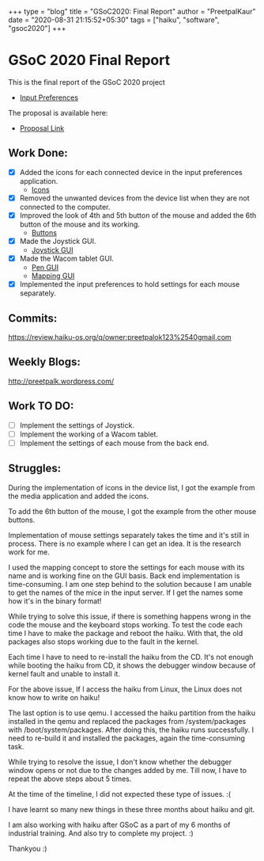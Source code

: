 +++
type = "blog"
title = "GSoC2020: Final Report"
author = "PreetpalKaur"
date = "2020-08-31 21:15:52+05:30"
tags = ["haiku", "software", "gsoc2020"]
+++

# GSoC 2020 Final Report

This is the final report of the GSoC 2020 project
* [Input Preferences](https://summerofcode.withgoogle.com/projects/#6244788782759936)

The proposal is available here:
* [Proposal Link](https://docs.google.com/document/d/1WgHs9ZGMMxCZhHhy3BXZPtkht-aNvKEPA5fGTEfC82E/edit?usp=sharing">https://docs.google.com/document/d/1WgHs9ZGMMxCZhHhy3BXZPtkht-aNvKEPA5fGTEfC82E/edit?usp=sharing)

## Work Done:
- [x] Added the icons for each connected device in the input preferences application.
  * [Icons](https://drive.google.com/file/d/10-kJdE4G0rGWiPZi4rudt4Vy1sOb6vRS/view?usp=sharing)
- [x] Removed the unwanted devices from the device list when they are not connected to the computer.
- [x] Improved the look of 4th and 5th button of the mouse and added the 6th button of the mouse and its working.
  * [Buttons](https://drive.google.com/file/d/1TrRCrFDnQIOiZD6ZJItqmVlSddlVSbIq/view?usp=sharing)
- [x] Made the Joystick GUI.
  * [Joystick GUI](https://drive.google.com/file/d/1h5nhvRd1EY78UhtdQIePJoe4FzoyZ7XD/view?usp=sharing)
- [x] Made the Wacom tablet GUI.
  * [Pen GUI](https://drive.google.com/file/d/1CObvCO1vE6IQmY_r-Uwp0AKe9TClzTPg/view?usp=sharing)
  * [Mapping GUI](https://drive.google.com/file/d/1JIWRtd5ceK1Adyg2jWKBb8bM2RIgjdQw/view?usp=sharing)
- [x] Implemented the input preferences to hold settings for each mouse separately.

## Commits:
https://review.haiku-os.org/q/owner:preetpalok123%2540gmail.com

## Weekly Blogs:
http://preetpalk.wordpress.com/


## Work TO DO:

- [ ] Implement the settings of Joystick.
- [ ] Implement the working of a Wacom tablet.
- [ ] Implement the settings of each mouse from the back end.

## Struggles:

During the implementation of icons in the device list, I got the example from the media application and added the icons.

To add the 6th button of the mouse, I got the example from the other mouse buttons.

Implementation of mouse settings separately takes the time and it's still in process. There is no example where I can get an idea. It is the research work for me.

I used the mapping concept to store the settings for each mouse with its name and is working fine on the GUI basis. Back end implementation is time-consuming. I am one step behind to the solution because I am unable to get the names of the mice in the input server. If I get the names some how it's in the binary format!

While trying to solve this issue, if there is something happens wrong in the code the mouse and the keyboard stops working. To test the code each time I have to make the package and reboot the haiku. With that, the old packages also stops working due to the fault in the kernel.

Each time I have to need to re-install the haiku from the CD. It's not enough while booting the haiku from CD, it shows the debugger window because of kernel fault and unable to install it.

For the above issue, If I access the haiku from Linux, the Linux does not know how to write on haiku!

The last option is to use qemu. I accessed the haiku partition from the haiku installed in the qemu and replaced the packages from /system/packages with /boot/system/packages. After doing this, the haiku runs successfully. I need to re-build it and installed the packages, again the time-consuming task.

While trying to resolve the issue, I don't know whether the debugger window opens or not due to the changes added by me. Till now, I have to repeat the above steps about 5 times.

At the time of the timeline, I did not expected these type of issues. :(

I have learnt so many new things in these three months about haiku and git.

I am also working with haiku after GSoC as a part of my 6 months of industrial training. And also try to complete my project. :)

Thankyou :)